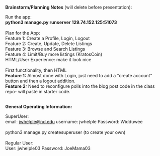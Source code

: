 <b>Brainstorm/Planning Notes</b> (will delete before presentation):

Run the app:<br/>
<b>python3 manage.py runserver 129.74.152.125:51073</b><br/>
<br/>
Plan for the App: <br/>
Feature 1: Create a Profile, Login, Logout <br/>
Feature 2: Create, Update, Delete Listings<br/>
Feature 3: Browse and Search Listings<br/>
Feature 4: Limit/Buy more listings (KratosCoin)<br/>
HTML/User Experience: make it look nice<br/>
<br/>
First functionality, then HTML<br/>
<b>Feature 1:</b>
Almost done with Login, just need to add a "create account" button and then a logout addition.
<br/>
<b>Feature 2:</b>
Need to reconfigure polls into the blog post code in the class repo- will paste in starter code.

<br/>
<b>General Operating Information:</b><br/>

SuperUser:<br/>
email: jwhelple@nd.edu
username: jwhelple
Password: Widduwee<br/>
<br/>
python3 manage.py createsuperuser (to create your own)<br/>
<br/>
Regular User:<br/>
User: jwhelple03
Password: JoeMama03<br/>
<br/>

